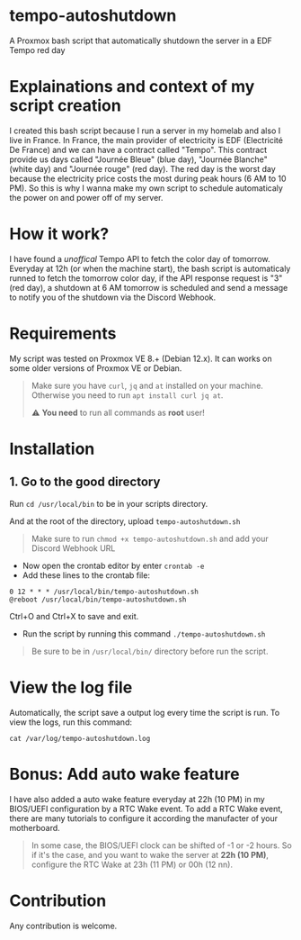 # tempo-autoshutdown
A Proxmox bash script that automatically shutdown the server in a EDF Tempo red day

# Explainations and context of my script creation

I created this bash script because I run a server in my homelab and also I live in France. In France, the main provider of electricity is EDF (Electricité De France) and we can have a contract called "Tempo". This contract provide us days called "Journée Bleue" (blue day), "Journée Blanche" (white day) and "Journée rouge" (red day). The red day is the worst day because the electricity price costs the most during peak hours (6 AM to 10 PM). So this is why I wanna make my own script to schedule automaticaly the power on and power off of my server.

# How it work?

I have found a *unoffical* Tempo API to fetch the color day of tomorrow. Everyday at 12h (or when the machine start), the bash script is automaticaly runned to fetch the tomorrow color day, if the API response request is "3" (red day), a shutdown at 6 AM tomorrow is scheduled and send a message to notify you of the shutdown via the Discord Webhook.

# Requirements

My script was tested on Proxmox VE 8.+ (Debian 12.x). It can works on some older versions of Proxmox VE or Debian.
> Make sure you have `curl`, `jq` and `at` installed on your machine. Otherwise you need to run `apt install curl jq at`.
> 
> ⚠ **You need** to run all commands as **root** user! 

# Installation

## 1. Go to the good directory

Run `cd /usr/local/bin` to be in your scripts directory.

And at the root of the directory, upload `tempo-autoshutdown.sh`

> Make sure to run `chmod +x tempo-autoshutdown.sh` and add your Discord Webhook URL

- Now open the crontab editor by enter `crontab -e`
- Add these lines to the crontab file:
```
0 12 * * * /usr/local/bin/tempo-autoshutdown.sh
@reboot /usr/local/bin/tempo-autoshutdown.sh
```
Ctrl+O and Ctrl+X to save and exit.
- Run the script by running this command `./tempo-autoshutdown.sh`
> Be sure to be in `/usr/local/bin/` directory before run the script.

# View the log file

Automatically, the script save a output log every time the script is run.
To view the logs, run this command:
```
cat /var/log/tempo-autoshutdown.log
```

# Bonus: Add auto wake feature

I have also added a auto wake feature everyday at 22h (10 PM) in my BIOS/UEFI configuration by a RTC Wake event. To add a RTC Wake event, there are many tutorials to configure it according the manufacter of your motherboard.
> In some case, the BIOS/UEFI clock can be shifted of -1 or -2 hours. So if it's the case, and you want to wake the server at **22h (10 PM)**, configure the RTC Wake at 23h (11 PM) or 00h (12 nn).

# Contribution

Any contribution is welcome.

